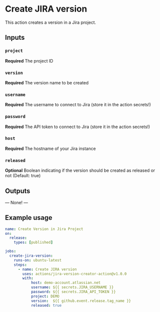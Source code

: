 # Create JIRA version

This action creates a version in a Jira project.

## Inputs

### `project`

**Required** The project ID

### `version`

**Required** The version name to be created

### `username`

**Required** The username to connect to Jira (store it in the action secrets!)

### `password`

**Required** The API token to connect to Jira (store it in the action secrets!)

### `host`

**Required** The hostname of your Jira instance

### `released`

**Optional** Boolean indicating if the version should be created as released or not
(Default: true)

## Outputs

— None! —

## Example usage

```yaml
name: Create Version in Jira Project
on:
  release:
    types: [published]

jobs:
  create-jira-version:
    runs-on: ubuntu-latest
    steps:
      - name: Create JIRA version
        uses: actions/jira-version-creator-action@v1.0.0
        with:
            host: demo-account.atlassian.net
            username: ${{ secrets.JIRA_USERNAME }}
            password: ${{ secrets.JIRA_API_TOKEN }}
            project: DEMO
            version:  ${{ github.event.release.tag_name }}
            released: true
```
